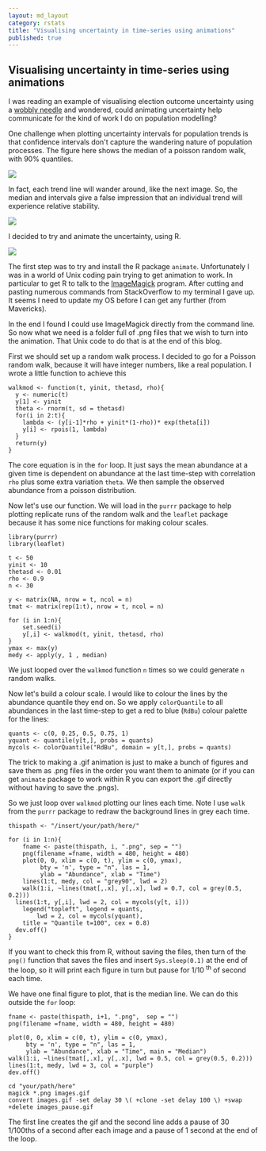 ```yaml
---
layout: md_layout
category: rstats
title: "Visualising uncertainty in time-series using animations"
published: true
---
```


Visualising uncertainty in time-series using animations
-------------------------------------------------------

I was reading an example of visualising election outcome uncertainty
using a [wobbly
needle](https://medium.com/@jofu/openvis-2017-a-recap-3e945bb9f267) and
wondered, could animating uncertainty help communicate for the kind of
work I do on population modelling?

One challenge when plotting uncertainty intervals for population trends
is that confidence intervals don't capture the wandering nature of
population processes. The figure here shows the median of a poisson
random walk, with 90% quantiles.

![](/Images/time_series_uncertainty_figs/tsu_ciplot.png)

In fact, each trend line will wander around, like the next image. So,
the median and intervals give a false impression that an individual
trend will experience relative stability.

![](/Images/time_series_uncertainty_figs/tspng_30.png)

I decided to try and animate the uncertainty, using R.

![](/Images/time_series_uncertainty_figs/images_pause.gif)

The first step was to try and install the R package `animate`.
Unfortunately I was in a world of Unix coding pain trying to get
animation to work. In particular to get R to talk to the
[ImageMagick](https://www.imagemagick.org) program. After cutting and
pasting numerous commands from StackOverflow to my terminal I gave up.
It seems I need to update my OS before I can get any further (from
Mavericks).

In the end I found I could use ImageMagick directly from the command
line. So now what we need is a folder full of .png files that we wish to
turn into the animation. That Unix code to do that is at the end of this
blog.

First we should set up a random walk process. I decided to go for a
Poisson random walk, because it will have integer numbers, like a real
population. I wrote a little function to achieve this

    walkmod <- function(t, yinit, thetasd, rho){
      y <- numeric(t)
      y[1] <- yinit
      theta <- rnorm(t, sd = thetasd)
      for(i in 2:t){
        lambda <- (y[i-1]*rho + yinit*(1-rho))* exp(theta[i])
        y[i] <- rpois(1, lambda)
      }
      return(y)
    }

The core equation is in the `for` loop. It just says the mean abundance
at a given time is dependent on abundance at the last time-step with
correlation `rho` plus some extra variation `theta`. We then sample the
observed abundance from a poisson distribution.

Now let's use our function. We will load in the `purrr` package to help
plotting replicate runs of the random walk and the `leaflet` package
because it has some nice functions for making colour scales.

    library(purrr)
    library(leaflet)

    t <- 50
    yinit <- 10
    thetasd <- 0.01
    rho <- 0.9
    n <- 30

    y <- matrix(NA, nrow = t, ncol = n)
    tmat <- matrix(rep(1:t), nrow = t, ncol = n)

    for (i in 1:n){
        set.seed(i)
        y[,i] <- walkmod(t, yinit, thetasd, rho)
    }
    ymax <- max(y)
    medy <- apply(y, 1 , median)

We just looped over the `walkmod` function `n` times so we could
generate `n` random walks.

Now let's build a colour scale. I would like to colour the lines by the
abundance quantile they end on. So we apply `colorQuantile` to all
abundances in the last time-step to get a red to blue (`RdBu`) colour
palette for the lines:

    quants <- c(0, 0.25, 0.5, 0.75, 1)
    yquant <- quantile(y[t,], probs = quants)
    mycols <- colorQuantile("RdBu", domain = y[t,], probs = quants)

The trick to making a .gif animation is just to make a bunch of figures
and save them as .png files in the order you want them to animate (or if
you can get `animate` package to work within R you can export the .gif
directly without having to save the .pngs).

So we just loop over `walkmod` plotting our lines each time. Note I use
`walk` from the `purrr` package to redraw the background lines in grey
each time.

    thispath <- "/insert/your/path/here/"

    for (i in 1:n){
        fname <- paste(thispath, i, ".png", sep = "")
        png(filename =fname, width = 480, height = 480)
        plot(0, 0, xlim = c(0, t), ylim = c(0, ymax),
             bty = 'n', type = "n", las = 1,
             ylab = "Abundance", xlab = "Time")
        lines(1:t, medy, col = "grey90", lwd = 2)
        walk(1:i, ~lines(tmat[,.x], y[,.x], lwd = 0.7, col = grey(0.5, 0.2)))
      lines(1:t, y[,i], lwd = 2, col = mycols(y[t, i]))
        legend("topleft", legend = quants,
            lwd = 2, col = mycols(yquant),
        title = "Quantile t=100", cex = 0.8)
      dev.off()
    }

If you want to check this from R, without saving the files, then turn of
the `png()` function that saves the files and insert `Sys.sleep(0.1)` at
the end of the loop, so it will print each figure in turn but pause for
1/10 <sup>th</sup> of second each time.

We have one final figure to plot, that is the median line. We can do
this outside the `for` loop:

    fname <- paste(thispath, i+1, ".png",  sep = "")
    png(filename =fname, width = 480, height = 480)

    plot(0, 0, xlim = c(0, t), ylim = c(0, ymax),
         bty = 'n', type = "n", las = 1,
         ylab = "Abundance", xlab = "Time", main = "Median")
    walk(1:i, ~lines(tmat[,.x], y[,.x], lwd = 0.5, col = grey(0.5, 0.2)))
    lines(1:t, medy, lwd = 3, col = "purple")
    dev.off()

    cd "your/path/here"
    magick *.png images.gif
    convert images.gif -set delay 30 \( +clone -set delay 100 \) +swap +delete images_pause.gif

The first line creates the gif and the second line adds a pause of 30
1/100ths of a second after each image and a pause of 1 second at the end
of the loop.
